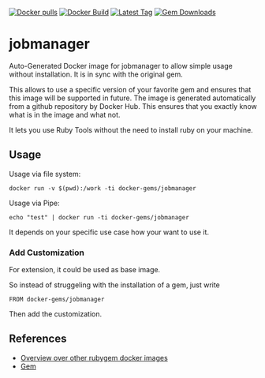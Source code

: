 [![Docker pulls](https://img.shields.io/docker/pulls/rubygem/jobmanager.svg)](https://hub.docker.com/r/rubygem/jobmanager/)
[![Docker Build](https://img.shields.io/docker/automated/rubygem/jobmanager.svg)](https://hub.docker.com/r/rubygem/jobmanager/)
[![Latest Tag](https://img.shields.io/github/tag/docker-rubygem/jobmanager.svg)](https://hub.docker.com/r/rubygem/jobmanager/)
[![Gem Downloads](https://img.shields.io/gem/dt/jobmanager.svg)](https://rubygems.org/gems/jobmanager/)
# jobmanager

Auto-Generated Docker image for jobmanager to allow simple usage without installation.
It is in sync with the original gem.

This allows to use a specific version of your favorite gem and ensures that this image will be supported in future.
The image is generated automatically from a github repository by Docker Hub.
This ensures that you exactly know what is in the image and what not.

It lets you use Ruby Tools without the need to install ruby on your machine.

## Usage

Usage via file system:

`docker run -v $(pwd):/work -ti docker-gems/jobmanager`

Usage via Pipe:

`echo "test" | docker run -ti docker-gems/jobmanager`

It depends on your specific use case how your want to use it.

### Add Customization

For extension, it could be used as base image.

So instead of struggeling with the installation of a gem, just write

`FROM docker-gems/jobmanager`

Then add the customization.

## References

 - [Overview over other rubygem docker images](https://github.com/thinkbot/docker-rubygem)
 - [Gem](https://rubygems.org/gems/jobmanager/)
